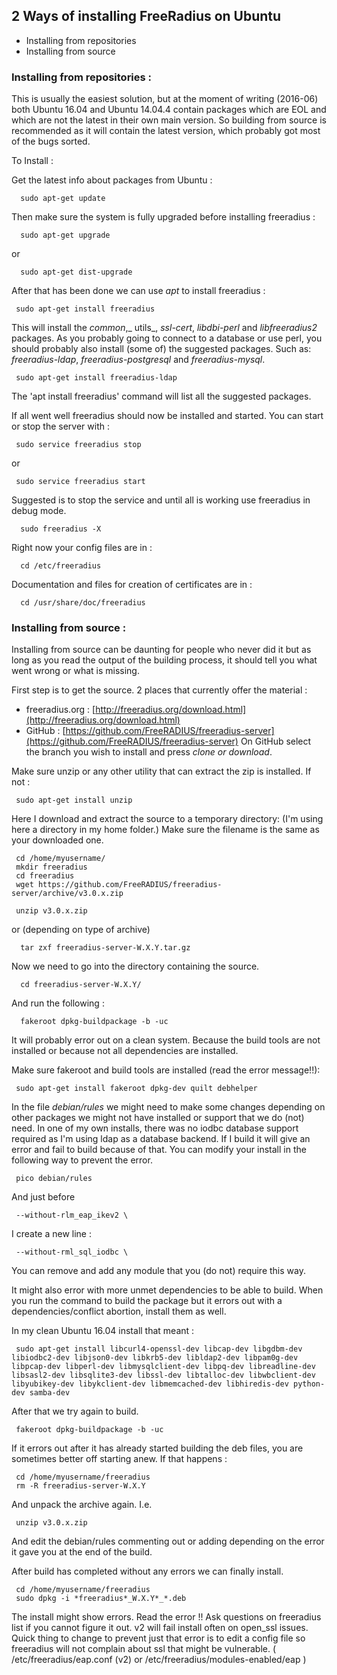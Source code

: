 ## 2 Ways of installing FreeRadius on Ubuntu 

* Installing from repositories 
* Installing from source 

### Installing from repositories :

This is usually the easiest solution, but at the moment of writing (2016-06) both Ubuntu 16.04 and Ubuntu 14.04.4 contain packages which are EOL and which are not the latest in their own main version. So building from source is recommended as it will contain the latest version, which probably got most of the bugs sorted.

To Install :

Get the latest info about packages from Ubuntu :

      sudo apt-get update 

Then make sure the system is fully upgraded before installing freeradius :

      sudo apt-get upgrade

or

      sudo apt-get dist-upgrade

After that has been done we can use _apt_ to install freeradius :

     sudo apt-get install freeradius 

This will install the _common_,_ utils_, _ssl-cert_, _libdbi-perl_ and _libfreeradius2_ packages. As you probably going to connect to a database or use perl, you should probably also install (some of) the suggested packages. Such as: _freeradius-ldap_, _freeradius-postgresql_ and _freeradius-mysql_.

     sudo apt-get install freeradius-ldap        

The 'apt install freeradius' command will list all the suggested packages.

If all went well freeradius should now be installed and started. You can start or stop the server with :

     sudo service freeradius stop

or

     sudo service freeradius start

Suggested is to stop the service and until all is working use freeradius in debug mode.

      sudo freeradius -X

Right now your config files are in  :

      cd /etc/freeradius

Documentation and files for creation of certificates are in : 

      cd /usr/share/doc/freeradius


### Installing from source :

Installing from source can be daunting for people who never did it but as long as you read the output of the building process, it should tell you what went wrong or what is missing.

First step is to get the source. 2 places that currently offer the material :
* freeradius.org : [http://freeradius.org/download.html](http://freeradius.org/download.html)
* GitHub : [https://github.com/FreeRADIUS/freeradius-server](https://github.com/FreeRADIUS/freeradius-server)
On GitHub select the branch you wish to install and press _clone or download_.

Make sure unzip or any other utility that can extract the zip is installed. If not :

     sudo apt-get install unzip

Here I download and extract the source to a temporary directory: (I'm using here a directory in my home folder.) Make sure the filename is the same as your downloaded one.

     cd /home/myusername/
     mkdir freeradius
     cd freeradius
     wget https://github.com/FreeRADIUS/freeradius-server/archive/v3.0.x.zip

     unzip v3.0.x.zip

or (depending on type of archive)

      tar zxf freeradius-server-W.X.Y.tar.gz

Now we need to go into the directory containing the source.

      cd freeradius-server-W.X.Y/

And run the following :

      fakeroot dpkg-buildpackage -b -uc

It will probably error out on a clean system. Because the build tools are not installed or because not all dependencies are installed.

Make sure fakeroot and build tools are installed (read the error message!!):

     sudo apt-get install fakeroot dpkg-dev quilt debhelper

In the file _debian/rules_ we might need to make some changes depending on other packages we might not have installed or support that we do (not) need. In one of my own installs, there was no iodbc database support required as I'm using ldap as a database backend. If I build it will give an error and fail to build because of that. You can modify your install in the following way to prevent the error.

     pico debian/rules

And just before 

     --without-rlm_eap_ikev2 \

I create a new line :

     --without-rml_sql_iodbc \

You can remove and add any module that you (do not) require this way.

It might also error with more unmet dependencies to be able to build. When you run the command to build the package but it errors out with a dependencies/conflict abortion, install them as well.

In my clean Ubuntu 16.04 install that meant :

     sudo apt-get install libcurl4-openssl-dev libcap-dev libgdbm-dev libiodbc2-dev libjson0-dev libkrb5-dev libldap2-dev libpam0g-dev libpcap-dev libperl-dev libmysqlclient-dev libpq-dev libreadline-dev libsasl2-dev libsqlite3-dev libssl-dev libtalloc-dev libwbclient-dev libyubikey-dev libykclient-dev libmemcached-dev libhiredis-dev python-dev samba-dev

After that we try again to build.

     fakeroot dpkg-buildpackage -b -uc	 

If it errors out after it has already started building the deb files, you are sometimes better off starting anew. If that happens :

     cd /home/myusername/freeradius
     rm -R freeradius-server-W.X.Y

And unpack the archive again. I.e.

     unzip v3.0.x.zip

And edit the debian/rules commenting out or adding depending on the error it gave you at the end of the build.

After build has completed without any errors we can finally install.

     cd /home/myusername/freeradius
     sudo dpkg -i *freeradius*_W.X.Y*_*.deb

The install might show errors. Read the error !! Ask questions on freeradius list if you cannot figure it out. v2 will fail install often on open_ssl issues. Quick thing to change to prevent just that error is to edit a config file so freeradius will not complain about ssl that might be vulnerable. ( /etc/freeradius/eap.conf (v2) or /etc/freeradius/modules-enabled/eap )
